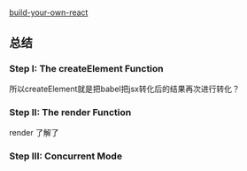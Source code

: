 #
[build-your-own-react](https://pomb.us/build-your-own-react/)

## 总结
### Step I: The createElement Function
所以createElement就是把babel把jsx转化后的结果再次进行转化？

### Step II: The render Function
render  了解了


### Step III: Concurrent Mode
